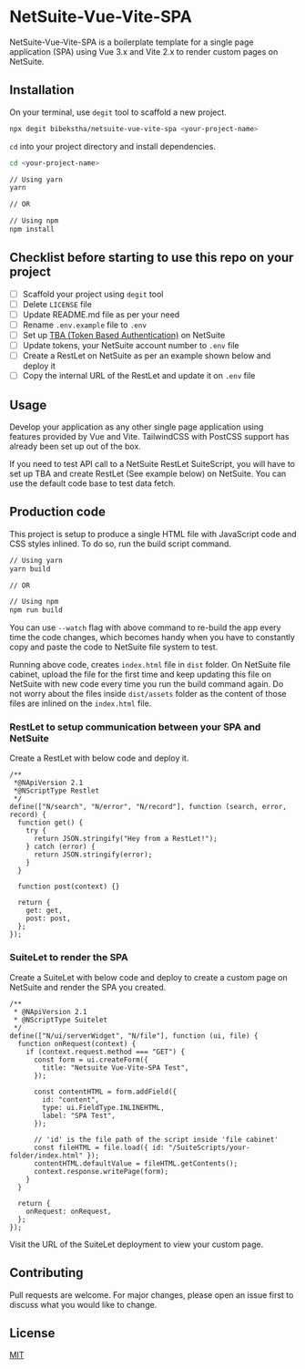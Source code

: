 # NetSuite-Vue-Vite-SPA

NetSuite-Vue-Vite-SPA is a boilerplate template for a single page application (SPA) using Vue 3.x and Vite 2.x to render custom pages on NetSuite.

## Installation

On your terminal, use `degit` tool to scaffold a new project.

```bash
npx degit bibekstha/netsuite-vue-vite-spa <your-project-name>
```

`cd` into your project directory and install dependencies.

```bash
cd <your-project-name>

// Using yarn
yarn

// OR

// Using npm
npm install
```

## Checklist before starting to use this repo on your project

- [ ] Scaffold your project using `degit` tool
- [ ] Delete `LICENSE` file
- [ ] Update README.md file as per your need
- [ ] Rename `.env.example` file to `.env`
- [ ] Set up [TBA (Token Based Authentication)](https://system.netsuite.com/app/help/helpcenter.nl?fid=section_4247337262.html) on NetSuite
- [ ] Update tokens, your NetSuite account number to `.env` file
- [ ] Create a RestLet on NetSuite as per an example shown below and deploy it
- [ ] Copy the internal URL of the RestLet and update it on `.env` file

## Usage

Develop your application as any other single page application using features provided by Vue and Vite. TailwindCSS with PostCSS support has already been set up out of the box.

If you need to test API call to a NetSuite RestLet SuiteScript, you will have to set up TBA and create RestLet (See example below) on NetSuite. You can use the default code base to test data fetch.

## Production code

This project is setup to produce a single HTML file with JavaScript code and CSS styles inlined. To do so, run the build script command.

```bash
// Using yarn
yarn build

// OR

// Using npm
npm run build
```

You can use `--watch` flag with above command to re-build the app every time the code changes, which becomes handy when you have to constantly copy and paste the code to NetSuite file system to test.

Running above code, creates `index.html` file in `dist` folder. On NetSuite file cabinet, upload the file for the first time and keep updating this file on NetSuite with new code every time you run the build command again. Do not worry about the files inside `dist/assets` folder as the content of those files are inlined on the `index.html` file.

### RestLet to setup communication between your SPA and NetSuite

Create a RestLet with below code and deploy it.

```JS
/**
 *@NApiVersion 2.1
 *@NScriptType Restlet
 */
define(["N/search", "N/error", "N/record"], function (search, error, record) {
  function get() {
    try {
      return JSON.stringify("Hey from a RestLet!");
    } catch (error) {
      return JSON.stringify(error);
    }
  }

  function post(context) {}

  return {
    get: get,
    post: post,
  };
});

```

### SuiteLet to render the SPA

Create a SuiteLet with below code and deploy to create a custom page on NetSuite and render the SPA you created.

```JS
/**
 * @NApiVersion 2.1
 * @NScriptType Suitelet
 */
define(["N/ui/serverWidget", "N/file"], function (ui, file) {
  function onRequest(context) {
    if (context.request.method === "GET") {
      const form = ui.createForm({
        title: "Netsuite Vue-Vite-SPA Test",
      });

      const contentHTML = form.addField({
        id: "content",
        type: ui.FieldType.INLINEHTML,
        label: "SPA Test",
      });

      // 'id' is the file path of the script inside 'file cabinet'
      const fileHTML = file.load({ id: "/SuiteScripts/your-folder/index.html" });
      contentHTML.defaultValue = fileHTML.getContents();
      context.response.writePage(form);
    }
  }

  return {
    onRequest: onRequest,
  };
});

```

Visit the URL of the SuiteLet deployment to view your custom page.

## Contributing

Pull requests are welcome. For major changes, please open an issue first to discuss what you would like to change.

## License

[MIT](https://github.com/BibekStha/netsuite-vue-vite-spa/blob/main/LICENSE)
